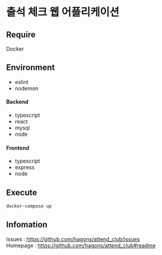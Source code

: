 # 출석 체크 웹 어플리케이션

## Require

Docker

## Environment

- eslint
- nodemon

#### Backend

- typescript
- react
- mysql
- node

#### Frontend

- typescript
- express
- node

## Execute

```bash
docker-compose up
```

## Infomation

Issues : https://github.com/hagons/attend_club/issues  
Homepage : https://github.com/hagons/attend_club#readme
